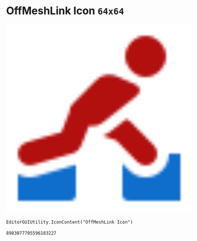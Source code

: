 # OffMeshLink Icon `64x64`
<img src="/img/OffMeshLink%20Icon.png" width=512 height=512>

``` CSharp
EditorGUIUtility.IconContent("OffMeshLink Icon")
```
```
8983077705596183227
```
